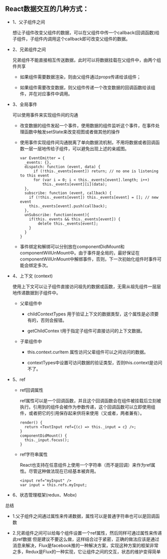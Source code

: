 ## React数据交互的几种方式：

* 1、父子组件之间  

  想让子组件改变父组件的数据，可以在父组件中传一个callback(回调函数)给子组件，子组件内调用这个callback即可改变父组件的数据。

* 2、兄弟组件之间

  兄弟组件不能直接相互传送数据，此时可以将数据挂载在父组件中，由两个组件共享

  - 如果组件需要数据渲染，则由父组件通过props传递给该组件；

  - 如果组件需要改变数据，则父组件传递一个改变数据的回调函数给该组件，并在对应事件中调用。

* 3、全局事件

  可以使用事件来实现组件间的沟通

  - 改变数据的组件发起一个事件，使用数据的组件监听这个事件，在事件处理函数中触发setState来改变视图或者做其他的操作

  - 使用事件实现组件间沟通脱离了单向数据流机制，不用将数据或者回调函数一层一层地传给子组件，可以避免出现上述的亲戚图。

    ```
    var EventEmitter = {
      _events: {},
      dispatch: function (event, data) {
          if (!this._events[event]) return; // no one is listening to this event
          for (var i = 0; i < this._events[event].length; i++)
              this._events[event][i](data);
      },
      subscribe: function (event, callback) {
        if (!this._events[event]) this._events[event] = []; // new event
        this._events[event].push(callback);
      },
      unSubscribe: function(event){
      	if(this._events && this._events[event]) {
      		delete this._events[event];
      	}
      }
    }
    ```

  - 事件绑定和解绑可以分别放在componentDidMount和componentWillUnMount中。由于事件是全局的，最好保证在componentWillUnMount中解绑事件，否则，下一次初始化组件时事件可能会绑定多次。

* 4、上下文 (context)

  使用上下文可以让子组件直接访问祖先的数据或函数，无需从祖先组件一层层地传递数据到子组件中。  

  + 父辈组件中

    - childContextTypes 用于验证上下文的数据类型，这个属性是必须要有的，否则会报错。

    - getChildContex t用于指定子组件可直接访问的上下文数据。

  + 子辈组件中

    - this.context.curItem 属性访问父辈组件可以之间访问的数据。

    - contextTypes中设置可访问数据的验证类型，否则this.context是访问不了。

* 5、ref

  - ref回调属性

    ref属性可以是一个回调函数，并且这个回调函数会在组件被挂载后立刻被执行。引用到的组件会被作为参数传递，这个回调函数可以立即使用组件，或者把它的引用保存起来供将来使用（又或者，两者兼有）。

    ```
    render() {
      return <TextInput ref={(c) => this._input = c} />;
    }
    componentDidMount() {
      this._input.focus();
    }
    ```

  - ref字符串属性

    React也支持在任意组件上使用一个字符串（而不是回调）来作为ref属性。尽管这种做法现在已经基本被弃用。

    ```
    <input ref="myInput" />
    var input = this.refs.myInput;
    ```

* 6、状态管理框架(redux、Mobx)

总结

- 1.父子组件之间通过属性来传递数据，属性可以是普通字符串也可以是回调函数  

- 2.兄弟组件之间可以给每个组件设置一个ref属性，然后同样可通过属性来传递此ref数据
  但是建议不要这么做，这样结合过于紧密，正确的做法应该是通过消息来解决，Flux是facebook推的一种解决方案，实现这种方案的框架非常之多，Redux是Flux的一种实现，它让组件之间的交互，状态的维护变得简单
